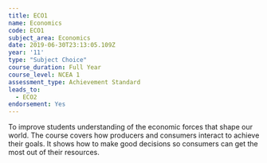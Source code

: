 ```yaml
---
title: ECO1
name: Economics
code: ECO1
subject_area: Economics
date: 2019-06-30T23:13:05.109Z
year: '11'
type: "Subject Choice"
course_duration: Full Year
course_level: NCEA 1
assessment_type: Achievement Standard
leads_to:
  - ECO2
endorsement: Yes
---
```

To improve students understanding of the economic forces that shape our world. The course covers how producers and consumers interact to achieve their goals. It shows how to make good decisions so consumers can get the most out of their resources.
